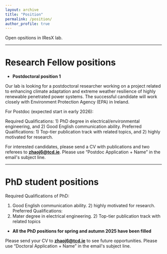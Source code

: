 ```yaml
---
layout: archive
title: "Position"
permalink: /position/
author_profile: true
---
```

Open opsitions in IResX lab.

---

# Research Fellow positions


* **Postdoctoral position 1**

Our lab is looking for a postdoctoral researcher working on a project related to enhancing climate adaptation and extreme weather resilience of highly renewable penetrated power systems.
The successful candidate will work closely with Environment Protection Agency (EPA) in Ireland.

For Postdoc (expected start in early 2026):

Required Qualifications: 1) PhD degree in electrical/environmental engineering, and 2) Good English communication ability. Preferred Qualifications: 1) Top-tier publication track with related topics, and 2) highly motivated for research.

For interested candidates, please send a CV with publications and two referees to **zhaoj6@tcd.ie**. Please use “Postdoc Application + Name” in the email's subject line.

---

# PhD student positions

Required Qualifications of PhD: 
1) Good English communication ability. 2) highly motivated for research.
Preferred Qualifications:
1) Mater degree in electrical engineering. 2) Top-tier publication track with related topics

* **All the PhD positions for spring and autumn 2025 have been filled**

Please send your CV to **zhaoj6@tcd.ie** to see future opportunities. Please use “Doctoral Application + Name” in the email's subject line.


